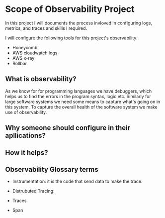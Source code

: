 # Scope of Observability Project

In this project I will documents the process invloved in configuring logs, metrics, and traces and skills I required.

I will configure the following tools for this project's observability:
- Honeycomb
- AWS cloudwatch logs
- AWS x-ray
- Rollbar

## What is observability?

As we know for for programming languages we have debuggers, which helps us to find the errors in the program syntax, logic etc.
Similarly for large software systems we need some means to capture what's going on in this system. To capture the overall health of the software system we make use of observability.


## Why someone should configure in their apllications?

## How it helps?

## Observability Glossary terms

- Instrumentation: it is the code that send data to make the trace.

- Distrubuted Tracing:

- Traces

- Span



